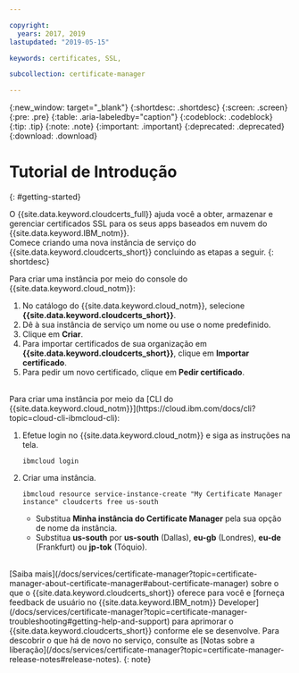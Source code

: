 ```yaml
---

copyright:
  years: 2017, 2019
lastupdated: "2019-05-15"

keywords: certificates, SSL,

subcollection: certificate-manager

---
```


{:new_window: target="_blank"}
{:shortdesc: .shortdesc}
{:screen: .screen}
{:pre: .pre}
{:table: .aria-labeledby="caption"}
{:codeblock: .codeblock}
{:tip: .tip}
{:note: .note}
{:important: .important}
{:deprecated: .deprecated}
{:download: .download}

# Tutorial de Introdução
{: #getting-started}

O {{site.data.keyword.cloudcerts_full}} ajuda você a obter, armazenar e gerenciar certificados SSL para os seus apps baseados em nuvem do {{site.data.keyword.IBM_notm}}.  
Comece criando uma nova instância de serviço do {{site.data.keyword.cloudcerts_short}} concluindo as etapas a seguir.
{: shortdesc}

Para criar uma instância por meio do console do {{site.data.keyword.cloud_notm}}:

1.	No catálogo do {{site.data.keyword.cloud_notm}}, selecione **{{site.data.keyword.cloudcerts_short}}**.
2.	Dê à sua instância de serviço um nome ou use o nome predefinido.
3.	Clique em **Criar**.
4.	Para importar certificados de sua organização em **{{site.data.keyword.cloudcerts_short}}**, clique em
**Importar certificado**.
5.	Para pedir um novo certificado, clique em **Pedir certificado**.

<br/>
Para criar uma instância por meio da [CLI do {{site.data.keyword.cloud_notm}}](https://cloud.ibm.com/docs/cli?topic=cloud-cli-ibmcloud-cli):

1. Efetue login no {{site.data.keyword.cloud_notm}} e siga as instruções na tela.

   ```
   ibmcloud login
   ```

2. Criar uma instância.

   ```
   ibmcloud resource service-instance-create "My Certificate Manager instance" cloudcerts free us-south
   ```

   - Substitua **Minha instância do Certificate Manager** pela sua opção de nome da instância.
   - Substitua **us-south** por **us-south** (Dallas), **eu-gb** (Londres), **eu-de** (Frankfurt) ou **jp-tok** (Tóquio).

<br/>
[Saiba mais](/docs/services/certificate-manager?topic=certificate-manager-about-certificate-manager#about-certificate-manager) sobre o que o {{site.data.keyword.cloudcerts_short}} oferece para você e [forneça feedback de usuário no {{site.data.keyword.IBM_notm}} Developer](/docs/services/certificate-manager?topic=certificate-manager-troubleshooting#getting-help-and-support) para aprimorar o {{site.data.keyword.cloudcerts_short}} conforme ele se desenvolve. Para descobrir o que há de novo no serviço, consulte as [Notas sobre a liberação](/docs/services/certificate-manager?topic=certificate-manager-release-notes#release-notes).
{: note}
